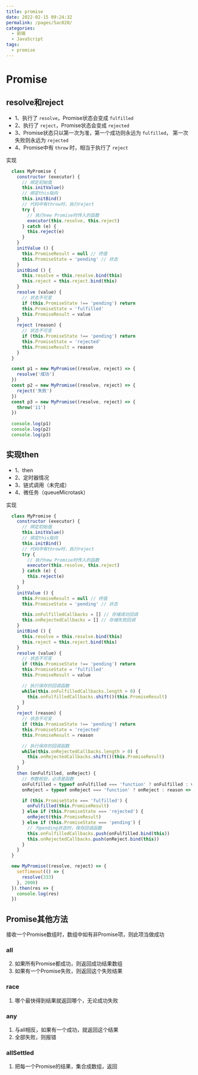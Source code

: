 ```yaml
---
title: promise
date: 2022-02-15 09:24:32
permalink: /pages/5ac020/
categories:
  - 前端
  - JavaScript
tags:
  - promise
---
```

# Promise
## resolve和reject
- 1、执行了 `resolve`，Promise状态会变成 `fulfilled`
- 2、执行了 `reject`，Promise状态会变成 `rejected`
- 3、Promise状态只以第一次为准，第一个成功则永远为 `fulfilled`， 第一次失败则永远为 `rejected`
- 4、Promise中有 `throw` 时，相当于执行了 `reject`

实现
```javascript
  class MyPromise {
    constructor (executor) {
      // 绑定初始值
      this.initValue()
      // 绑定this指向
      this.initBind()
      // 代码中有throw时，执行reject
      try {
        // 执行new Promise时传入的函数
        executor(this.resolve, this.reject)
      } catch (e) {
        this.reject(e)
      }
    }
    initValue () {
      this.PromiseResult = null // 终值
      this.PromiseState = 'pending' // 状态
    }
    initBind () {
      this.resolve = this.resolve.bind(this)
      this.reject = this.reject.bind(this)
    }
    resolve (value) {
      // 状态不可变
      if (this.PromiseState !== 'pending') return
      this.PromiseState = 'fulfilled'
      this.PromiseResult = value
    }
    reject (reason) {
      // 状态不可变
      if (this.PromiseState !== 'pending') return
      this.PromiseState = 'rejected'
      this.PromiseResult = reason
    }
  }

  const p1 = new MyPromise((resolve, reject) => {
    resolve('成功')
  })
  const p2 = new MyPromise((resolve, reject) => {
    reject('失败')
  })
  const p3 = new MyPromise((resolve, reject) => {
    throw('11')
  })
  
  console.log(p1)
  console.log(p2)
  console.log(p3)
```

## 实现then
- 1、then
- 2、定时器情况
- 3、链式调用（未完成）
- 4、微任务（queueMicrotask）

实现
```javascript
  class MyPromise {
    constructor (executor) {
      // 绑定初始值
      this.initValue()
      // 绑定this指向
      this.initBind()
      // 代码中有throw时，执行reject
      try {
        // 执行new Promise时传入的函数
        executor(this.resolve, this.reject)
      } catch (e) {
        this.reject(e)
      }
    }
    initValue () {
      this.PromiseResult = null // 终值
      this.PromiseState = 'pending' // 状态

      this.onFulfilledCallbacks = [] // 存储成功回调
      this.onRejectedCallbacks = [] // 存储失败回调
    }
    initBind () {
      this.resolve = this.resolve.bind(this)
      this.reject = this.reject.bind(this)
    }
    resolve (value) {
      // 状态不可变
      if (this.PromiseState !== 'pending') return
      this.PromiseState = 'fulfilled'
      this.PromiseResult = value

      // 执行保存的回调函数
      while(this.onFulfilledCallbacks.length > 0) {
        this.onFulfilledCallbacks.shift()(this.PromiseResult)
      }
    }
    reject (reason) {
      // 状态不可变
      if (this.PromiseState !== 'pending') return
      this.PromiseState = 'rejected'
      this.PromiseResult = reason

      // 执行保存的回调函数
      while(this.onRejectedCallbacks.length > 0) {
        this.onRejectedCallbacks.shift()(this.PromiseResult)
      }
    }
    then (onFulfilled, onReject) {
      // 参数校验，必须是函数
      onFulfilled = typeof onFulfilled === 'function' ? onFulfilled : val => val
      onReject = typeof onReject === 'function' ? onReject : reason => { throw(reason) }

      if (this.PromiseState === 'fulfilled') {
        onFulfilled(this.PromiseResult)
      } else if (this.PromiseState === 'rejected') {
        onReject(this.PromiseResult)
      } else if (this.PromiseState === 'pending') {
        // 为pending状态时，保存回调函数
        this.onFulfilledCallbacks.push(onFulfilled.bind(this))
        this.onRejectedCallbacks.push(onReject.bind(this))
      }
    }
  }

  new MyPromise((resolve, reject) => {
    setTimeout(() => {
      resolve(333)
    }, 2000)
  }).then(res => {
    console.log(res)
  })
```

## Promise其他方法
接收一个Promise数组时，数组中如有非Promise项，则此项当做成功
### all
2. 如果所有Promise都成功，则返回成功结果数组
3. 如果有一个Promise失败，则返回这个失败结果

### race
1. 哪个最快得到结果就返回哪个，无论成功失败

### any
1. 与all相反，如果有一个成功，就返回这个结果
2. 全部失败，则报错

### allSettled
1. 把每一个Promise的结果，集合成数组，返回
